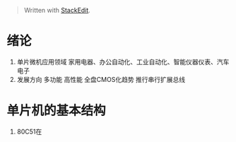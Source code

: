 > Written with [StackEdit](https://stackedit.io/).
# 绪论
1. 单片微机应用领域
家用电器、办公自动化、工业自动化、智能仪器仪表、汽车电子
2. 发展方向
多功能 高性能 全盘CMOS化趋势 推行串行扩展总线
# 单片机的基本结构
1. 80C51在
<!--stackedit_data:
eyJoaXN0b3J5IjpbLTEwNjUwMTQwMDIsMTY1NTU3ODgxOCwxOD
I5Njg2MDQ3LC01NDQ0MTU4MTcsMTgwODg1OTQyNCw3MzA5OTgx
MTZdfQ==
-->